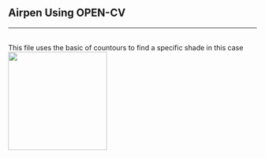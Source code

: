<h2> Airpen Using OPEN-CV</h2>
<hr>
<br>
This file uses the basic of countours to find a specific shade in this case <img src="https://drive.google.com/file/d/1tpACeeBE-UlLprpKxt9FJanUszwqpKWQ/view?usp=sharing" height=200 width=200>
